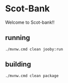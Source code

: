 # Scot-Bank

Welcome to Scot-bank!!

## running

    ./mvnw.cmd clean jooby:run

## building

    ./mvnw.cmd clean package